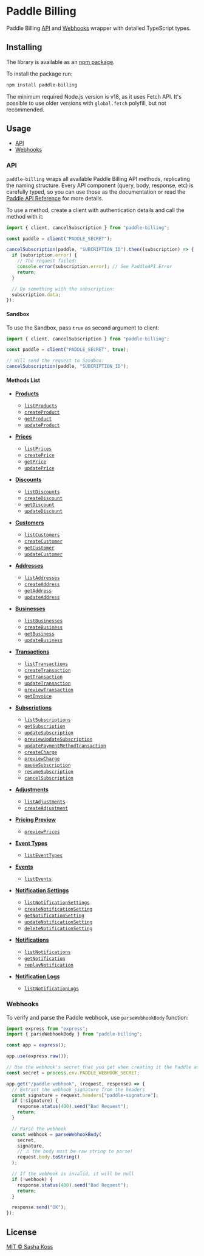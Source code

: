 # Paddle Billing

Paddle Billing [API](https://developer.paddle.com/api-reference/overview) and [Webhooks](https://developer.paddle.com/webhooks/overview) wrapper with detailed TypeScript types.

## Installing

The library is available as an [npm package](https://www.npmjs.com/package/paddle-billing).

To install the package run:

```bash
npm install paddle-billing
```

The minimum required Node.js version is v18, as it uses Fetch API. It's possible to use older versions with `global.fetch` polyfill, but not recommended.

## Usage

- [API](#api)
- [Webhooks](#webhooks)

### API

`paddle-billing` wraps all available Paddle Billing API methods, replicating the naming structure. Every API component (query, body, response, etc) is carefully typed, so you can use those as the documentation or read the [Paddle API Reference](https://developer.paddle.com/api-reference/overview) for more details.

To use a method, create a client with authentication details and call the method with it:

```ts
import { client, cancelSubscription } from "paddle-billing";

const paddle = client("PADDLE_SECRET");

cancelSubscription(paddle, "SUBCRIPTION_ID").then((subscription) => {
  if (subsription.error) {
    // The request failed:
    console.error(subscription.error); // See PaddleAPI.Error
    return;
  }

  // Do something with the subscription:
  subscription.data;
});
```

#### Sandbox

To use the Sandbox, pass `true` as second argument to client:

```ts
import { client, cancelSubscription } from "paddle-billing";

const paddle = client("PADDLE_SECRET", true);

// Will send the request to Sandbox:
cancelSubscription(paddle, "SUBCRIPTION_ID");
```

#### Methods List

- [**Products**](https://developer.paddle.com/api-reference/products/overview)

  - [`listProducts`](https://developer.paddle.com/api-reference/products/list-products)
  - [`createProduct`](https://developer.paddle.com/api-reference/products/create-product)
  - [`getProduct`](https://developer.paddle.com/api-reference/products/get-product)
  - [`updateProduct`](https://developer.paddle.com/api-reference/products/update-product)

- [**Prices**](https://developer.paddle.com/api-reference/prices/overview)

  - [`listPrices`](https://developer.paddle.com/api-reference/prices/list-prices)
  - [`createPrice`](https://developer.paddle.com/api-reference/prices/create-price)
  - [`getPrice`](https://developer.paddle.com/api-reference/prices/get-price)
  - [`updatePrice`](https://developer.paddle.com/api-reference/prices/update-price)

- [**Discounts**](https://developer.paddle.com/api-reference/discounts/overview)

  - [`listDiscounts`](https://developer.paddle.com/api-reference/discounts/list-discounts)
  - [`createDiscount`](https://developer.paddle.com/api-reference/discounts/create-discount)
  - [`getDiscount`](https://developer.paddle.com/api-reference/discounts/get-discount)
  - [`updateDiscount`](https://developer.paddle.com/api-reference/discounts/update-discount)

- [**Customers**](https://developer.paddle.com/api-reference/customers/overview)

  - [`listCustomers`](https://developer.paddle.com/api-reference/customers/list-customers)
  - [`createCustomer`](https://developer.paddle.com/api-reference/customers/create-customer)
  - [`getCustomer`](https://developer.paddle.com/api-reference/customers/get-customer)
  - [`updateCustomer`](https://developer.paddle.com/api-reference/customers/update-customer)

- [**Addresses**](https://developer.paddle.com/api-reference/addresses/overview)

  - [`listAddresses`](https://developer.paddle.com/api-reference/addresses/list-addresses)
  - [`createAddress`](https://developer.paddle.com/api-reference/addresses/create-address)
  - [`getAddress`](https://developer.paddle.com/api-reference/addresses/get-address)
  - [`updateAddress`](https://developer.paddle.com/api-reference/addresses/update-address)

- [**Businesses**](https://developer.paddle.com/api-reference/businesses/overview)

  - [`listBusinesses`](https://developer.paddle.com/api-reference/businesses/list-businesses)
  - [`createBusiness`](https://developer.paddle.com/api-reference/businesses/create-business)
  - [`getBusiness`](https://developer.paddle.com/api-reference/businesses/get-business)
  - [`updateBusiness`](https://developer.paddle.com/api-reference/businesses/update-business)

- [**Transactions**](https://developer.paddle.com/api-reference/transactions/overview)

  - [`listTransactions`](https://developer.paddle.com/api-reference/transactions/list-transactions)
  - [`createTransaction`](https://developer.paddle.com/api-reference/transactions/create-transaction)
  - [`getTransaction`](https://developer.paddle.com/api-reference/transactions/get-transaction)
  - [`updateTransaction`](https://developer.paddle.com/api-reference/transactions/update-transaction)
  - [`previewTransaction`](https://developer.paddle.com/api-reference/transactions/preview-transaction)
  - [`getInvoice`](https://developer.paddle.com/api-reference/transactions/get-invoice-pdf)

- [**Subscriptions**](https://developer.paddle.com/api-reference/subscriptions/overview)

  - [`listSubscriptions`](https://developer.paddle.com/api-reference/subscriptions/list-subscriptions)
  - [`getSubscription`](https://developer.paddle.com/api-reference/subscriptions/get-subscription)
  - [`updateSubscription`](https://developer.paddle.com/api-reference/subscriptions/update-subscription)
  - [`previewUpdateSubscription`](https://developer.paddle.com/api-reference/subscriptions/preview-subscription)
  - [`updatePaymentMethodTransaction`](https://developer.paddle.com/api-reference/subscriptions/update-payment-method)
  - [`createCharge`](https://developer.paddle.com/api-reference/subscriptions/create-one-time-charge)
  - [`previewCharge`](https://developer.paddle.com/api-reference/subscriptions/preview-subscription-charge)
  - [`pauseSubscription`](https://developer.paddle.com/api-reference/subscriptions/pause-subscription)
  - [`resumeSubscription`](https://developer.paddle.com/api-reference/subscriptions/resume-subscription)
  - [`cancelSubscription`](https://developer.paddle.com/api-reference/subscriptions/cancel-subscription)

- [**Adjustments**](https://developer.paddle.com/api-reference/adjustments/overview)

  - [`listAdjustments`](https://developer.paddle.com/api-reference/adjustments/list-adjustments)
  - [`createAdjustment`](https://developer.paddle.com/api-reference/adjustments/create-adjustment)

- [**Pricing Preview**](https://developer.paddle.com/api-reference/pricing-preview/overview)

  - [`previewPrices`](https://developer.paddle.com/api-reference/pricing-preview/preview-prices)

- [**Event Types**](https://developer.paddle.com/api-reference/event-types/overview)

  - [`listEventTypes`](https://developer.paddle.com/api-reference/event-types/list-event-types)

- [**Events**](https://developer.paddle.com/api-reference/events/overview)

  - [`listEvents`](https://developer.paddle.com/api-reference/events/list-events)

- [**Notification Settings**](https://developer.paddle.com/api-reference/notification-settings/overview)

  - [`listNotificationSettings`](https://developer.paddle.com/api-reference/notification-settings/list-notification-settings)
  - [`createNotificationSetting`](https://developer.paddle.com/api-reference/notification-settings/create-notification-setting)
  - [`getNotificationSetting`](https://developer.paddle.com/api-reference/notification-settings/get-notification-setting)
  - [`updateNotificationSetting`](https://developer.paddle.com/api-reference/notification-settings/update-notification-setting)
  - [`deleteNotificationSetting`](https://developer.paddle.com/api-reference/notification-settings/delete-notification-setting)

- [**Notifications**](https://developer.paddle.com/api-reference/notifications/overview)

  - [`listNotifications`](https://developer.paddle.com/api-reference/notifications/list-notifications)
  - [`getNotification`](https://developer.paddle.com/api-reference/notifications/get-notification)
  - [`replayNotification`](https://developer.paddle.com/api-reference/notifications/replay-notification)

- [**Notification Logs**](https://developer.paddle.com/api-reference/notification-logs/overview)
  - [`listNotificationLogs`](https://developer.paddle.com/api-reference/notification-logs/list-notification-logs)

### Webhooks

To verify and parse the Paddle webhook, use `parseWebhookBody` function:

```ts
import express from "express";
import { parseWebhookBody } from "paddle-billing";

const app = express();

app.use(express.raw());

// Use the webhook's secret that you get when creating it the Paddle admin:
const secret = process.env.PADDLE_WEBHOOK_SECRET;

app.get("/paddle-webhook", (request, response) => {
  // Extract the webhook signature from the headers
  const signature = request.headers["paddle-signature"];
  if (!signature) {
    response.status(400).send("Bad Request");
    return;
  }

  // Parse the webhook
  const webhook = parseWebhookBody(
    secret,
    signature,
    // ⚠️ the body must be raw string to parse!
    request.body.toString()
  );

  // If the webhook is invalid, it will be null
  if (!webhook) {
    response.status(400).send("Bad Request");
    return;
  }

  response.send("OK");
});
```

## License

[MIT © Sasha Koss](./LICENSE.md)

